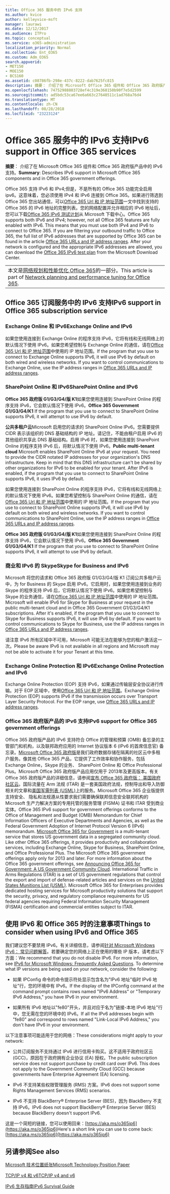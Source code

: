 ```yaml
---
title: Office 365 服务中的 IPv6 支持
ms.author: kvice
author: kelleyvice-msft
manager: laurawi
ms.date: 12/12/2017
ms.audience: ITPro
ms.topic: conceptual
ms.service: o365-administration
localization_priority: Normal
ms.collection: Ent_O365
ms.custom: Adm_O365
search.appverid:
- MET150
- MOE150
- BCS160
ms.assetid: c08786fb-298e-437c-8222-dab7625fc815
description: 摘要： 介绍了在 Microsoft Office 365 组件和 Office 365 政府版产品中的 IPv6 支持。
ms.openlocfilehash: 74752988803728ef4c319e368150b90f7e5d2599
ms.sourcegitcommit: ad5bdc53ca67ee6a663c27648511c1ad768a76d4
ms.translationtype: MT
ms.contentlocale: zh-CN
ms.lasthandoff: 08/28/2018
ms.locfileid: "23223124"
---
```

# <a name="ipv6-support-in-office-365-services"></a><span data-ttu-id="8923b-103">Office 365 服务中的 IPv6 支持</span><span class="sxs-lookup"><span data-stu-id="8923b-103">IPv6 support in Office 365 services</span></span>

 <span data-ttu-id="8923b-104">**摘要**： 介绍了在 Microsoft Office 365 组件和 Office 365 政府版产品中的 IPv6 支持。</span><span class="sxs-lookup"><span data-stu-id="8923b-104">**Summary**: Describes IPv6 support in Microsoft Office 365 components and in Office 365 government offerings.</span></span>
  
<span data-ttu-id="8923b-p101">Office 365 支持 IPv6 和 IPv4;但是，不是所有的 Office 365 功能完全启用 ipv6。这意味着，您必须使用 IPv4 和 IPv6 连接到 Office 365。如果进行筛选到 Office 365 您出站通信，可以[Office 365 Url 和 IP 地址范围](https://go.microsoft.com/fwlink/?LinkId=293744)一文中找到支持的 Office 365 的 IPv6 地址的完整列表。您的网络配置并允许相应的 IPv6 地址后，您可以下载[Office 365 IPv6 测试计划](https://go.microsoft.com/fwlink/?LinkId=293447)从 Microsoft 下载中心。</span><span class="sxs-lookup"><span data-stu-id="8923b-p101">Office 365 supports both IPv6 and IPv4; however, not all Office 365 features are fully enabled with IPv6. This means that you must use both IPv4 and IPv6 to connect to Office 365. If you are filtering your outbound traffic to Office 365, the full list of IPv6 addresses that are supported by Office 365 can be found in the article [Office 365 URLs and IP address ranges](https://go.microsoft.com/fwlink/?LinkId=293744). After your network is configured and the appropriate IPv6 addresses are allowed, you can download the [Office 365 IPv6 test plan](https://go.microsoft.com/fwlink/?LinkId=293447) from the Microsoft Download Center.</span></span>
  
||
|:-----|
| <span data-ttu-id="8923b-109">本文是[网络规划和性能优化 Office 365](https://aka.ms/tune)的一部分。</span><span class="sxs-lookup"><span data-stu-id="8923b-109">This article is part of [Network planning and performance tuning for Office 365](https://aka.ms/tune).</span></span>|

## <a name="ipv6-support-in-office-365-subscription-service"></a><span data-ttu-id="8923b-110">Office 365 订阅服务中的 IPv6 支持</span><span class="sxs-lookup"><span data-stu-id="8923b-110">IPv6 support in Office 365 subscription service</span></span>

### <a name="exchange-online-and-ipv6"></a><span data-ttu-id="8923b-111">Exchange Online 和 IPv6</span><span class="sxs-lookup"><span data-stu-id="8923b-111">Exchange Online and IPv6</span></span>

<span data-ttu-id="8923b-p102">如果您使用连接到 Exchange Online 的程序支持 IPv6，它将有线和无线网络上的默认情况下使用 IPv6。如果您希望控制与 Exchange Online 的通信，请在[Office 365 Url 和 IP 地址范围](https://go.microsoft.com/fwlink/?LinkId=293744)中使用的 IP 地址范围。</span><span class="sxs-lookup"><span data-stu-id="8923b-p102">If the program that you use to connect to Exchange Online supports IPv6, it will use IPv6 by default on both wired and wireless networks. If you want to control communications to Exchange Online, use the IP address ranges in [Office 365 URLs and IP address ranges](https://go.microsoft.com/fwlink/?LinkId=293744).</span></span>
  
### <a name="sharepoint-online-and-ipv6"></a><span data-ttu-id="8923b-114">SharePoint Online 和 IPv6</span><span class="sxs-lookup"><span data-stu-id="8923b-114">SharePoint Online and IPv6</span></span>

 <span data-ttu-id="8923b-115">**Office 365 政府版 G1/G3/G4/版 K1**如果您使用连接到 SharePoint Online 的程序支持 IPv6，它会默认情况下使用 IPv6。</span><span class="sxs-lookup"><span data-stu-id="8923b-115">**Office 365 Government G1/G3/G4/K1** If the program that you use to connect to SharePoint Online supports IPv6, it will attempt to use IPv6 by default.</span></span>
  
 <span data-ttu-id="8923b-p103">**公共多租户云**Microsoft 启用您的请求的 SharePoint Online IPv6。您需要提供 CIDR 表示该组织的 DNS 基础结构的 IP 地址。请记住，不能由租户启用 IPv6 的其他组织共享此 DNS 基础结构。启用 IPv6 时，如果您使用连接到 SharePoint Online 的程序支持 IPv6 后，将默认情况下使用 IPv6。</span><span class="sxs-lookup"><span data-stu-id="8923b-p103">**Public multi-tenant cloud** Microsoft enables SharePoint Online IPv6 at your request. You need to provide the CIDR notated IP addresses for your organization's DNS infrastructure. Keep in mind that this DNS infrastructure can't be shared by other organizations for IPv6 to be enabled for your tenant. After IPv6 is enabled, if the program that you use to connect to SharePoint Online supports IPv6, it uses IPv6 by default.</span></span>
  
<span data-ttu-id="8923b-p104">如果您使用连接到 SharePoint Online 的程序支持 IPv6，它将有线和无线网络上的默认情况下使用 IPv6。如果您希望控制与 SharePoint Online 的通信，请在[Office 365 Url 和 IP 地址范围](https://go.microsoft.com/fwlink/?LinkId=293744)中使用的 IP 地址范围。</span><span class="sxs-lookup"><span data-stu-id="8923b-p104">If the program that you use to connect to SharePoint Online supports IPv6, it will use IPv6 by default on both wired and wireless networks. If you want to control communications to SharePoint Online, use the IP address ranges in [Office 365 URLs and IP address ranges](https://go.microsoft.com/fwlink/?LinkId=293744).</span></span>
  
 <span data-ttu-id="8923b-122">**Office 365 政府版 G1/G3/G4/版 K1**如果您使用连接到 SharePoint Online 的程序支持 IPv6，它会默认情况下使用 IPv6。</span><span class="sxs-lookup"><span data-stu-id="8923b-122">**Office 365 Government G1/G3/G4/K1** If the program that you use to connect to SharePoint Online supports IPv6, it will attempt to use IPv6 by default.</span></span>
  
### <a name="skype-for-business-and-ipv6"></a><span data-ttu-id="8923b-123">商业和 IPv6 的 Skype</span><span class="sxs-lookup"><span data-stu-id="8923b-123">Skype for Business and IPv6</span></span>

<span data-ttu-id="8923b-p105">Microsoft 将您的请求和 Office 365 政府版 G1/G3/G4/版 K1 订阅公共多租户云中，为 for Business 的 Skype 启用 IPv6。它启用时，如果您使用连接到业务的 Skype 的程序支持 IPv6 后，它将默认情况下使用 IPv6。如果您希望控制与 Skype 的业务通信，请在[Office 365 Url 和 IP 地址范围](https://go.microsoft.com/fwlink/?LinkId=293744)中使用的 IP 地址范围。</span><span class="sxs-lookup"><span data-stu-id="8923b-p105">Microsoft will enable IPv6 for Skype for Business at your request in the public multi-tenant cloud and in Office 365 Government G1/G3/G4/K1 subscriptions. After it's enabled, if the program that you use to connect to Skype for Business supports IPv6, it will use IPv6 by default. If you want to control communications to Skype for Business, use the IP address ranges in [Office 365 URLs and IP address ranges](https://go.microsoft.com/fwlink/?LinkId=293744).</span></span>
  
<span data-ttu-id="8923b-127">请注意 IPv6 所有区域中不可用，Microsoft 可能无法在能够为您的租户激活这一次。</span><span class="sxs-lookup"><span data-stu-id="8923b-127">Please be aware IPv6 is not available in all regions and Microsoft may not be able to activate it for your Tenant at this time.</span></span>
  
### <a name="exchange-online-protection-and-ipv6"></a><span data-ttu-id="8923b-128">Exchange Online Protection 和 IPv6</span><span class="sxs-lookup"><span data-stu-id="8923b-128">Exchange Online Protection and IPv6</span></span>

<span data-ttu-id="8923b-p106">Exchange Online Protection (EOP) 支持 IPv6，如果通过传输层安全协议进行传输。对于 EOP 区域中，使用[Office 365 Url 和 IP 地址范围](https://go.microsoft.com/fwlink/?LinkId=293744)。</span><span class="sxs-lookup"><span data-stu-id="8923b-p106">Exchange Online Protection (EOP) supports IPv6 if the transmission occurs over Transport Layer Security Protocol. For the EOP range, use [Office 365 URLs and IP address ranges](https://go.microsoft.com/fwlink/?LinkId=293744).</span></span>
  
### <a name="ipv6-support-for-office-365-government-offerings"></a><span data-ttu-id="8923b-131">Office 365 政府版产品的 IPv6 支持</span><span class="sxs-lookup"><span data-stu-id="8923b-131">IPv6 support for Office 365 government offerings</span></span>

<span data-ttu-id="8923b-p107">Office 365 政府版产品的 IPv6 支持符合 Office 的管理和预算 (OMB) 备忘录的主管部门和机构，以及联邦政府应用的 Internet 协议版本 6 (IPv6 的首席信息官) 备忘录。[Microsoft Office 365 政府版](https://go.microsoft.com/fwlink/p/?LinkId=325414)是我们政府数据存储在隔离的社区云中多租户服务。像其他 Office 365 产品，它提供了工作效率和协作服务，包括 Exchange Online，Skype 的业务、 SharePoint Online 和 Office Professional Plus。Microsoft Office 365 政府版产品应用仅用于 2013年及更高版本。有关 Office 365 政府版产品的详细信息，请参阅[宣布 Office 365 政府版： 美国政府社区云](https://go.microsoft.com/fwlink/p/?LinkId=325414)。国际流量在 Arm 法规 (ITAR) 是一套美国政府法规，控制导出和导入防御相关的文章和[美国军需列表 (USML)](https://go.microsoft.com/fwlink/p/?LinkId=325415)上的服务。Microsoft Office 365 企业版提供支持安全、 隐私和法规遵从性要求我们需要确保联邦信息安全联邦机构的 Microsoft 生产力解决方案的专用托管的服务管理 (FISMA) 证书和 ITAR 受到商业实体。</span><span class="sxs-lookup"><span data-stu-id="8923b-p107">Office 365 IPv6 support for government offerings conforms to the Office of Management and Budget (OMB) Memorandum for Chief Information Officers of Executive Departments and Agencies, as well as the Federal Government Adoption of Internet Protocol Version 6 (IPv6) memorandum. [Microsoft Office 365 for Government](https://go.microsoft.com/fwlink/p/?LinkId=325414) is a multi-tenant service that stores US government data in a segregated community cloud. Like other Office 365 offerings, it provides productivity and collaboration services, including Exchange Online, Skype for Business, SharePoint Online, and Office Professional Plus. The Microsoft Office 365 government offerings apply only for 2013 and later. For more information about the Office 365 government offerings, see [Announcing Office 365 for Government: A US Government Community Cloud](https://go.microsoft.com/fwlink/p/?LinkId=325414). International Traffic in Arms Regulations (ITAR) is a set of US government regulations that control the export and import of defense-related articles and services on the [United States Munitions List (USML)](https://go.microsoft.com/fwlink/p/?LinkId=325415). Microsoft Office 365 for Enterprises provides dedicated hosting services for Microsoft productivity solutions that support the security, privacy, and regulatory compliance requirements for US federal agencies requiring Federal Information Security Management (FISMA) certification and commercial entities subject to ITAR.</span></span>
  
## <a name="things-to-consider-when-using-ipv6-and-office-365"></a><span data-ttu-id="8923b-139">使用 IPv6 和 Office 365 时的注意事项</span><span class="sxs-lookup"><span data-stu-id="8923b-139">Things to consider when using IPv6 and Office 365</span></span>

<span data-ttu-id="8923b-p108">我们建议您不要禁用 IPv6。有关详细信息，请参阅[针对 Microsoft Windows IPv6： 常见问题解答](https://go.microsoft.com/fwlink/p/?LinkId=325418)。若要确定您的网络上正在使用的哪些 IP 版本，请考虑以下方面：</span><span class="sxs-lookup"><span data-stu-id="8923b-p108">We recommend that you do not disable IPv6. For more information, see [IPv6 for Microsoft Windows: Frequently Asked Questions](https://go.microsoft.com/fwlink/p/?LinkId=325418). To determine what IP versions are being used on your network, consider the following:</span></span>
  
- <span data-ttu-id="8923b-143">如果 IPConfig 命令的命令提示符处显示包含名为"IPv6 地址"临时 IPv6 地址"行，您的环境中有 IPv6。</span><span class="sxs-lookup"><span data-stu-id="8923b-143">If the display of the IPConfig command at the command prompt contains rows named "IPv6 Address" or "Temporary IPv6 Address," you have IPv6 in your environment.</span></span>

- <span data-ttu-id="8923b-144">如果所有 IPv6 地址以"fe80"开头，并且对应于名为"链接-本地 IPv6 地址"行中，您无需在您的环境中的 IPv6。</span><span class="sxs-lookup"><span data-stu-id="8923b-144">If all the IPv6 addresses begin with "fe80" and correspond to rows named "Link-Local IPv6 Address," you don't have IPv6 in your environment.</span></span>

<span data-ttu-id="8923b-145">以下注意事项可能适用于您的网络：</span><span class="sxs-lookup"><span data-stu-id="8923b-145">These considerations might apply to your network:</span></span>
  
- <span data-ttu-id="8923b-p109">公共订阅服务不支持通过 IPv6 进行信用卡购买。这不适用于政府社区云 (GCC)，原因在于政府拥有企业协议 (EA) 授权。</span><span class="sxs-lookup"><span data-stu-id="8923b-p109">The public subscription service does not support purchase by credit card over IPv6. This does not apply to the Government Community Cloud (GCC) because governments have Enterprise Agreement (EA) licensing.</span></span>

- <span data-ttu-id="8923b-148">IPv6 不支持某些权限管理服务 (RMS) 方案。</span><span class="sxs-lookup"><span data-stu-id="8923b-148">IPv6 does not support some Rights Management Services (RMS) scenarios.</span></span>

- <span data-ttu-id="8923b-149">IPv6 不支持 BlackBerry® Enterprise Server (BES)，因为 BlackBerry 不支持 IPv6。</span><span class="sxs-lookup"><span data-stu-id="8923b-149">IPv6 does not support BlackBerry® Enterprise Server (BES) because BlackBerry doesn't support IPv6.</span></span>

<span data-ttu-id="8923b-150">这是一个简短的链接，您可以使用回来：[https://aka.ms/o365ip6](https://aka.ms/o365ip6)</span><span class="sxs-lookup"><span data-stu-id="8923b-150">Here's a short link you can use to come back: [https://aka.ms/o365ip6](https://aka.ms/o365ip6)</span></span>
  
## <a name="see-also"></a><span data-ttu-id="8923b-151">另请参阅</span><span class="sxs-lookup"><span data-stu-id="8923b-151">See also</span></span>

[<span data-ttu-id="8923b-152">Microsoft 技术位置纸张</span><span class="sxs-lookup"><span data-stu-id="8923b-152">Microsoft Technology Position Paper</span></span>](https://go.microsoft.com/fwlink/p/?linkid=525743)
  
[<span data-ttu-id="8923b-153">TCP/IP v4 和 v6</span><span class="sxs-lookup"><span data-stu-id="8923b-153">TCP/IP v4 and v6</span></span>](https://go.microsoft.com/fwlink/p/?LinkID=211898)
  
[<span data-ttu-id="8923b-154">IPv6 生存指南</span><span class="sxs-lookup"><span data-stu-id="8923b-154">IPv6 Survival Guide</span></span>](https://go.microsoft.com/fwlink/p/?LinkID=237480)
